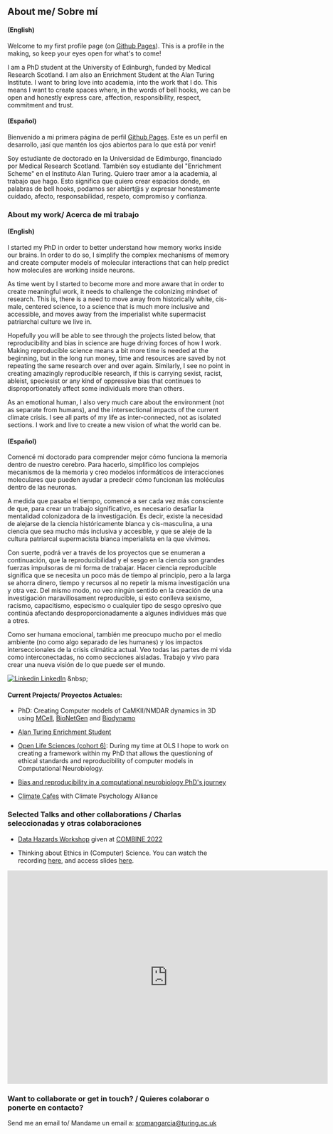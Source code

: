 ## About me/  Sobre mí

#### (English)
Welcome to my first profile page (on [Github Pages](https://docs.github.com/categories/github-pages-basics/)). This is a profile in the making, so keep your eyes open for what's to come!

I am a PhD student at the University of Edinburgh, funded by Medical Research Scotland. I am also an Enrichment Student at the Alan Turing Institute.
I want to bring love into academia, into the work that I do. This means I want to create spaces where, in the words of bell hooks, we can be open and honestly express care, affection, responsibility, respect, commitment and trust.

#### (Español)
Bienvenido a mi primera página de perfil [Github Pages](https://docs.github.com/categories/github-pages-basics/). Este es un perfil en desarrollo, ¡así que mantén los ojos abiertos para lo que está por venir!

Soy estudiante de doctorado en la Universidad de Edimburgo, financiado por Medical Research Scotland. También soy estudiante del "Enrichment Scheme" en el Instituto Alan Turing. Quiero traer amor a la academia, al trabajo que hago. Esto significa que quiero crear espacios donde, en palabras de bell hooks, podamos ser abiert@s y expresar honestamente cuidado, afecto, responsabilidad, respeto, compromiso y confianza.


### About my work/ Acerca de mi trabajo

#### (English)
I started my PhD in order to better understand how memory works inside our brains. In order to do so, I simplify the complex mechanisms of memory and create computer models of molecular interactions that can help predict how molecules are working inside neurons. 

As time went by I started to become more and more aware that in order to create meaningful work, it needs to challenge the colonizing mindset of research. This is, there is a need to move away from historically white, cis-male, centered science, to a science that is much more inclusive and accessible, and moves away from the imperialist white supermacist patriarchal culture we live in. 

Hopefully you will be able to see through the projects listed below, that reproducibility and bias in science are huge driving forces of how I work. Making reproducible science means a bit more time is needed at the beginning, but in the long run money, time and resources are saved by not repeating the same research over and over again. Similarly, I see no point in creating amazingly reproducible research, if this is carrying sexist, racist, ableist, speciesist or any kind of oppressive bias that continues to disproportionately affect some individuals more than others.

As an emotional human, I also very much care about the environment (not as separate from humans), and the intersectional impacts of the current climate crisis. I see all parts of my life as inter-connected, not as isolated sections. I work and live to create a new vision of what the world can be.

#### (Español)
Comencé mi doctorado para comprender mejor cómo funciona la memoria dentro de nuestro cerebro. Para hacerlo, simplifico los complejos mecanismos de la memoria y creo modelos informáticos de interacciones moleculares que pueden ayudar a predecir cómo funcionan las moléculas dentro de las neuronas.

A medida que pasaba el tiempo, comencé a ser cada vez más consciente de que, para crear un trabajo significativo, es necesario desafiar la mentalidad colonizadora de la investigación. Es decir, existe la necesidad de alejarse de la ciencia históricamente blanca y cis-masculina, a una ciencia que sea mucho más inclusiva y accesible, y que se aleje de la cultura patriarcal supermacista blanca imperialista en la que vivimos.

Con suerte, podrá ver a través de los proyectos que se enumeran a continuación, que la reproducibilidad y el sesgo en la ciencia son grandes fuerzas impulsoras de mi forma de trabajar. Hacer ciencia reproducible significa que se necesita un poco más de tiempo al principio, pero a la larga se ahorra dinero, tiempo y recursos al no repetir la misma investigación una y otra vez. Del mismo modo, no veo ningún sentido en la creación de una investigación maravillosament reproducible, si esto conlleva sexismo, racismo, capacitismo, especismo o cualquier tipo de sesgo opresivo que continúa afectando desproporcionadamente a algunes individues más que a otres.

Como ser humana emocional, también me preocupo mucho por el medio ambiente (no como algo separado de les humanes) y los impactos interseccionales de la crisis climática actual. Veo todas las partes de mi vida como interconectadas, no como secciones aisladas. Trabajo y vivo para crear una nueva visión de lo que puede ser el mundo.

[![Linkedin](https://i.stack.imgur.com/gVE0j.png) LinkedIn]([https://www.linkedin.com/](https://www.linkedin.com/in/susana-roman-garcia/))
&nbsp;

#### Current Projects/ Proyectos Actuales:

- PhD: Creating Computer models of CaMKII/NMDAR dynamics in 3D using [MCell](https://mcell.org/), [BioNetGen](http://bionetgen.org/) and [Biodynamo](https://biodynamo.org/)

- [Alan Turing Enrichment Student](https://www.turing.ac.uk/people/enrichment-students/susana-roman-garcia)

- [Open Life Sciences (cohort 6)](https://openlifesci.org/): 
  During my time at OLS I hope to work on creating a framework within my PhD that allows the questioning of ethical standards and reproducibility of computer models in Computational Neurobiology.

- [Bias and reproducibility in a computational neurobiology PhD's journey](https://github.com/Susana465/Bias-and-Reproducibility-Poster)
  
- [Climate Cafes](https://www.climatepsychologyalliance.org/~cpa/events/500-climate-cafe-jan) with Climate Psychology Alliance

### Selected Talks and other collaborations / Charlas seleccionadas y otras colaboraciones

- [Data Hazards Workshop](https://github.com/Susana465/Data_Hazards_workshop_COMBINE) given at [COMBINE 2022](https://combine-org.github.io/events/)

- Thinking about Ethics in (Computer) Science. You can watch the recording [here](https://youtu.be/8wAfcTM_ypA), and access slides [here](https://zenodo.org/record/6973796#.YvDqOHbMKUk).

<iframe width="720" height="480" src="https://www.youtube.com/embed/8wAfcTM_ypA" title="Thinking about Ethics in (Computer) Science" frameborder="0" allow="accelerometer; autoplay; clipboard-write; encrypted-media; gyroscope; picture-in-picture" allowfullscreen></iframe>

### Want to collaborate or get in touch? / Quieres colaborar o ponerte en contacto?
Send me an email to/ Mandame un email a: sromangarcia@turing.ac.uk
